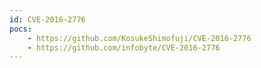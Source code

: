 ```yaml
---
id: CVE-2016-2776
pocs:
    - https://github.com/KosukeShimofuji/CVE-2016-2776
    - https://github.com/infobyte/CVE-2016-2776
---
```

